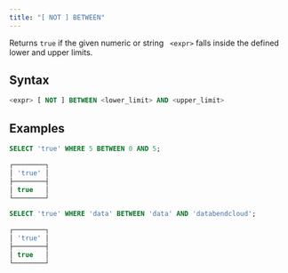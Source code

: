 ```yaml
---
title: "[ NOT ] BETWEEN"
---
```


Returns `true` if the given numeric or string ` <expr>` falls inside the defined lower and upper limits.

## Syntax

```sql
<expr> [ NOT ] BETWEEN <lower_limit> AND <upper_limit>
```

## Examples

```sql
SELECT 'true' WHERE 5 BETWEEN 0 AND 5;

┌────────┐
│ 'true' │
├────────┤
│ true   │
└────────┘

SELECT 'true' WHERE 'data' BETWEEN 'data' AND 'databendcloud';

┌────────┐
│ 'true' │
├────────┤
│ true   │
└────────┘
```